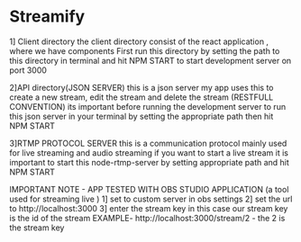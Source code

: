 # Streamify


1] Client directory
the client directory consist of the react application , where we have components First run this directory by
setting the path to this directory in terminal and hit NPM START to start development server on port 3000

2]API directory(JSON SERVER)
this is a json server my app uses this to create a new stream, edit the stream and delete the stream (RESTFULL CONVENTION)
its important before running the development server to run this json server in your terminal by setting the appropriate path 
then hit NPM START

3]RTMP PROTOCOL SERVER
this is a communication protocol mainly used for live streaming and audio streaming if you want to start a live stream it is important 
to start this node-rtmp-server by setting appropriate path and hit NPM START

IMPORTANT NOTE - APP TESTED WITH OBS STUDIO APPLICATION (a tool used for streaming live )
1] set to custom server in obs settings 
2] set the url to http://localhost:3000
3] enter the stream key in this case our stream key is the id of the stream EXAMPLE- http://localhost:3000/stream/2 - the 2 is the stream key

